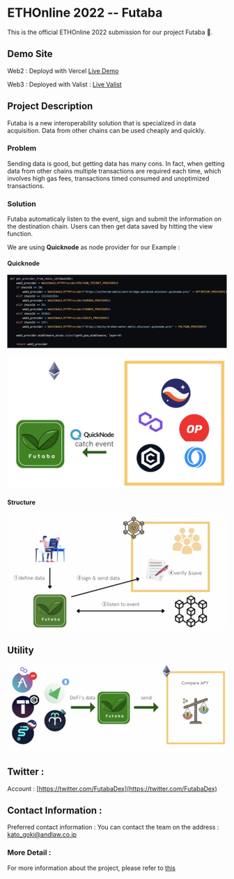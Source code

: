 # ETHOnline 2022 -- Futaba

This is the official ETHOnline 2022 submission for our project Futaba 🍃.


## Demo Site

Web2 : Deployd with Vercel [Live Demo](https://node-dashboard-nine.vercel.app/)

Web3 : Deployed with Valist : [Live Valist](https://bafybeigt5bublujbxjo2wggeh3l3a6vnvrebdqbfcuwdmocqo57bzi2ase.ipfs.gateway.valist.io/)

## Project Description

Futaba is a new interoperability solution that is specialized in data acquisition. Data from other chains can be used cheaply and quickly.

### Problem 

Sending data is good, but getting data has many cons. In fact, when getting data from other chains multiple transactions are required each time, which involves
high gas fees, transactions timed consumed and unoptimized transactions. 

### Solution 


Futaba automaticaly listen to the event, sign and submit the information on the destination chain. Users can then get data saved by hitting the view function. 

We are using **Quicknode** as node provider for our Example : 

#### Quicknode
![QuicknodeSM](./docs/QuicknodeSM.png)



![Quicknode](./docs/Quicknode.png)


#### Structure 

![Architecture](./docs/Architecture.png)


## Utility 


![APY](./docs/APY.png)


## Twitter :
Account : [https://twitter.com/FutabaDex](https://twitter.com/FutabaDex)

## Contact Information :
Preferred contact information : You can contact the team on the address : kato_goki@andlaw.co.jp

### More Detail :
For more information about the project, please refer to [this](https://first-twine-2d1.notion.site/Lite-Paper-ae6f767832c6449d8fda1c74d0af9acf)


